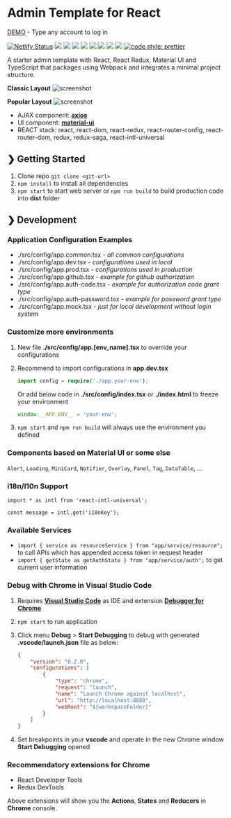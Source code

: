 # Admin Template for React

[DEMO](https://admin-react.bndy.net/) - Type any account to log in

[![Netlify Status](https://api.netlify.com/api/v1/badges/f1d6e125-33e2-42a7-a97e-67a912d878af/deploy-status)](https://app.netlify.com/sites/admin-react/deploys)
![](https://img.shields.io/badge/Language-TypeScript-blue.svg)
![](https://img.shields.io/badge/Language-SCSS-blue.svg)
![](https://img.shields.io/badge/React-16.3-brightgreen.svg?logo=react)
![](https://img.shields.io/badge/React-Redux-brightgreen.svg?logo=react)
![](https://img.shields.io/badge/React-react--router--config-brightgreen.svg?logo=react)
![](https://img.shields.io/badge/React-react--intl-brightgreen.svg?logo=react)
![](https://img.shields.io/badge/React-connected--react--router-brightgreen.svg?logo=react)
![](https://img.shields.io/badge/React-Redux%20Saga-brightgreen.svg?logo=react)
[![code style: prettier](https://img.shields.io/badge/Code_Style-Prettier-ff69b4.svg)](https://github.com/prettier/prettier)

A starter admin template with React, React Redux, Material UI and TypeScript that packages using Webpack and integrates a minimal project structure.

**Classic Layout**
![screenshot](https://raw.githubusercontent.com/bndynet/admin-template-for-react/master/docs/images/admin-home.png)

**Popular Layout**
![screenshot](https://raw.githubusercontent.com/bndynet/admin-template-for-react/master/docs/images/admin-home-minimenu.png)

- AJAX component: **[axios](https://github.com/axios/axios)**
- UI component: **[material-ui](https://material-ui.com/)**
- REACT stack: react, react-dom, react-redux, react-router-config, react-router-dom, redux, redux-saga, react-intl-universal

## ❯ Getting Started

1. Clone repo `git clone <git-url>`
2. `npm install` to install all dependencies
3. `npm start` to start web server or `npm run build` to build production code into **dist** folder

## ❯ Development

### Application Configuration Examples

- ./src/config/app.common.tsx - _all common configurations_
- ./src/config/app.dev.tsx - _configurations used in local_
- ./src/config/app.prod.tsx - _configurations used in production_
- ./src/config/app.github.tsx - _example for github authorization_
- ./src/config/app.auth-code.tsx - _example for authorization code grant type_
- ./src/config/app.auth-password.tsx - _example for password grant type_
- ./src/config/app.mock.tsx - _just for local development without login system_

### Customize more environments

1. New file **./src/config/app.[env_name].tsx** to override your configurations

2. Recommend to import configurations in **app.dev.tsx**

    ```ts
    import config = require('./app.your-env');
    ```

    Or add below code in **./src/config/index.tsx** or **./index.html** to freeze your environment

    ```ts
    window.__APP_ENV__ = 'your-env';
    ```

3. `npm start` and `npm run build` will always use the environment you defined

### Components based on Material UI or some else

`Alert`, `Loading`, `MiniCard`, `Notifier`, `Overlay`, `Panel`, `Tag`, `DataTable`, ...

### i18n/l10n Support

```tsx
import * as intl from 'react-intl-universal';

const message = intl.get('i18nKey');
```

### Available Services

- `import { service as resourceService } from "app/service/resource";` to call APIs which has appended access token in request header
- `import { getState as getAuthState } from "app/service/auth";` to get current user information

### Debug with **Chrome** in **Visual Studio Code**

1. Requires **[Visual Studio Code](https://code.visualstudio.com/)** as IDE and extension **[Debugger for Chrome](https://marketplace.visualstudio.com/items?itemName=msjsdiag.debugger-for-chrome)**

1. `npm start` to run application

1. Click menu **Debug** > **Start Debugging** to debug with generated **.vscode/launch.json** file as below:

    ```json
    {
        "version": "0.2.0",
        "configurations": [
            {
                "type": "chrome",
                "request": "launch",
                "name": "Launch Chrome against localhost",
                "url": "http://localhost:8080",
                "webRoot": "${workspaceFolder}"
            }
        ]
    }
    ```

1. Set breakpoints in your **vscode** and operate in the new Chrome window **Start Debugging** opened

### Recommendatory extensions for **Chrome**

- React Developer Tools
- Redux DevTools

Above extensions will show you the **Actions**, **States** and **Reducers** in **Chrome** console.

